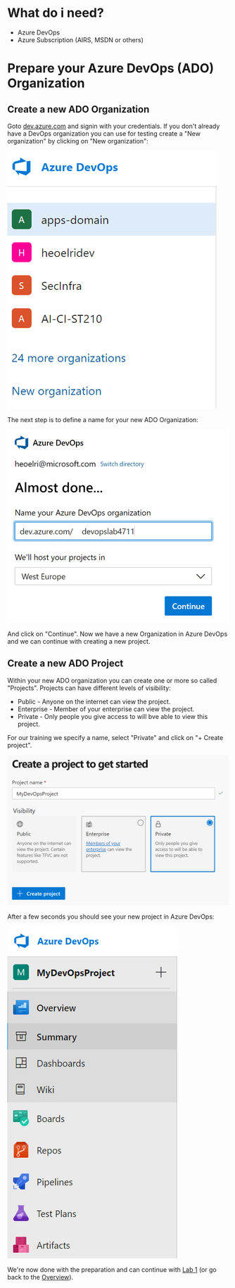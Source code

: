 # What do i need?
* Azure DevOps
* Azure Subscription (AIRS, MSDN or others)
# Prepare your Azure DevOps (ADO) Organization
## Create a new ADO Organization
Goto [dev.azure.com](http://dev.azure.com) and signin with your credentials. If you don't already have a DevOps organization you can use for testing create a "New organization" by clicking on "New organization":

![Create a new Azure DevOps Organization](img/lab0_create_devops_organization.png   )

The next step is to define a name for your new ADO Organization:

![Define a Name for Azure DevOps Organization](img/lab0_create_devops_organization2.png)

And click on "Continue". Now we have a new Organization in Azure DevOps and we can continue with creating a new project.

## Create a new ADO Project

Within your new ADO organization you can create one or more so called "Projects". Projects can have different levels of visibility:
* Public - Anyone on the internet can view the project.
* Enterprise - Member of your enterprise can view the project.
* Private - Only people you give access to will bve able to view this project.

For our training we specify a name, select "Private" and click on "+ Create project".

![Create a new Project](img/lab0_new_devops_project.png)

After a few seconds you should see your new project in Azure DevOps:

![First look / new project](img/lab0_first_look_new_project.png)

We're now done with the preparation and can continue with [Lab 1](../lab1/lab1.md) (or go back to the [Overview](../../README.md)).